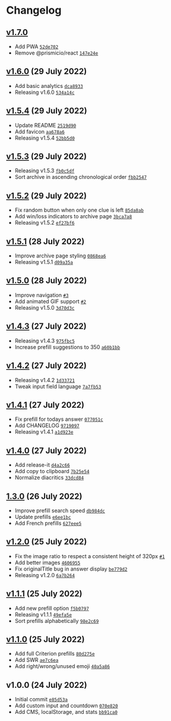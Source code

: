 # Changelog

## [v1.7.0](https://github.com/skilar/snapszhot/compare/v1.6.0...v1.7.0)

- Add PWA [`52de702`](https://github.com/skilar/snapszhot/commit/52de702dd0081f2c5ec9a295120df90ef05896c3)
- Remove @prismicio/react [`147e24e`](https://github.com/skilar/snapszhot/commit/147e24ead7ba6a982517dc850985bc39e21b8e5d)
## [v1.6.0](https://github.com/skilar/snapszhot/compare/v1.5.4...v1.6.0) (29 July 2022)

- Add basic analytics [`dca8933`](https://github.com/skilar/snapszhot/commit/dca8933e3d779a519beb788662b0d8861303d437)
- Releasing v1.6.0 [`534a14c`](https://github.com/skilar/snapszhot/commit/534a14c5a13345f9a238fa3014df0741142c627e)
## [v1.5.4](https://github.com/skilar/snapszhot/compare/v1.5.3...v1.5.4) (29 July 2022)

- Update README [`2519d90`](https://github.com/skilar/snapszhot/commit/2519d90602967aa17137b9c194d21a723db21422)
- Add favicon [`aa678a6`](https://github.com/skilar/snapszhot/commit/aa678a66265419142e93b57c59c5ee63ee5c57cf)
- Releasing v1.5.4 [`52bb5d0`](https://github.com/skilar/snapszhot/commit/52bb5d07926e802d78f32080ad31833d9e33725c)
## [v1.5.3](https://github.com/skilar/snapszhot/compare/v1.5.2...v1.5.3) (29 July 2022)

- Releasing v1.5.3 [`fb0c5df`](https://github.com/skilar/snapszhot/commit/fb0c5df8576af8b3c4f89c08833bb00340ca518e)
- Sort archive in ascending chronological order [`fbb2547`](https://github.com/skilar/snapszhot/commit/fbb25472de63a1dbf445dc236e48a83ab6a8b6d2)
## [v1.5.2](https://github.com/skilar/snapszhot/compare/v1.5.1...v1.5.2) (29 July 2022)

- Fix random button when only one clue is left [`85da8ab`](https://github.com/skilar/snapszhot/commit/85da8ab987c5c1c187e0a015fe3c266a9a2738e7)
- Add win/loss indicators to archive page [`3bca7a8`](https://github.com/skilar/snapszhot/commit/3bca7a8d392b49e9769cd6dba87e2edcf52969cc)
- Releasing v1.5.2 [`ef27bf6`](https://github.com/skilar/snapszhot/commit/ef27bf69e7d2a1580ef65f986ab31c4a384c6c07)
## [v1.5.1](https://github.com/skilar/snapszhot/compare/v1.5.0...v1.5.1) (28 July 2022)

- Improve archive page styling [`0868ea6`](https://github.com/skilar/snapszhot/commit/0868ea67aefa08c5e4df8d71b9d1a3aa3cdedba9)
- Releasing v1.5.1 [`d09a35a`](https://github.com/skilar/snapszhot/commit/d09a35a9f2589b84bdd1f5328fd0efb422e28167)
## [v1.5.0](https://github.com/skilar/snapszhot/compare/v1.4.3...v1.5.0) (28 July 2022)

- Improve navigation [`#3`](https://github.com/skilar/snapszhot/pull/3)
- Add animated GIF support [`#2`](https://github.com/skilar/snapszhot/pull/2)
- Releasing v1.5.0 [`3d70d3c`](https://github.com/skilar/snapszhot/commit/3d70d3cb4b7ee3e4c43f61ff1d99551a6414aa62)
## [v1.4.3](https://github.com/skilar/snapszhot/compare/v1.4.2...v1.4.3) (27 July 2022)

- Releasing v1.4.3 [`975fbc5`](https://github.com/skilar/snapszhot/commit/975fbc5ca6692d4c4f8ad0bc4880fc1db9108478)
- Increase prefill suggestions to 350 [`a60b1bb`](https://github.com/skilar/snapszhot/commit/a60b1bbf36934d28f2b4e007ebb52d5dcbfcee25)
## [v1.4.2](https://github.com/skilar/snapszhot/compare/v1.4.1...v1.4.2) (27 July 2022)

- Releasing v1.4.2 [`1d33721`](https://github.com/skilar/snapszhot/commit/1d337213cd04d895d459f86602b7c1dffbdc111b)
- Tweak input field language [`7a7fb53`](https://github.com/skilar/snapszhot/commit/7a7fb53f71e75a98b622d1b6c58702eeff1201b3)
## [v1.4.1](https://github.com/skilar/snapszhot/compare/v1.4.0...v1.4.1) (27 July 2022)

- Fix prefill for todays answer [`077051c`](https://github.com/skilar/snapszhot/commit/077051c0f88c0d89d5b5c8bb27a7be25e603deee)
- Add CHANGELOG [`9719097`](https://github.com/skilar/snapszhot/commit/9719097e22b381d52fcd5d0a6abcc59efede75de)
- Releasing v1.4.1 [`a1d923e`](https://github.com/skilar/snapszhot/commit/a1d923e7949ffe7066580b9262947a479677b10d)
## [v1.4.0](https://github.com/skilar/snapszhot/compare/1.3.0...v1.4.0) (27 July 2022)

- Add release-it [`d4a2c66`](https://github.com/skilar/snapszhot/commit/d4a2c66d8371f739251b0a6f2a0eaaacf50d62a3)
- Add copy to clipboard [`7b25e54`](https://github.com/skilar/snapszhot/commit/7b25e543f1cfdda6b251fc90af6f6808d394f1b6)
- Normalize diacritics [`33dcd84`](https://github.com/skilar/snapszhot/commit/33dcd845991b5bb21ed61e1d8eb95fbf3c94cd76)
## [1.3.0](https://github.com/skilar/snapszhot/compare/v1.2.0...1.3.0) (26 July 2022)

- Improve prefill search speed [`db984dc`](https://github.com/skilar/snapszhot/commit/db984dccb9354dd1eecc0140ee1b642e8fb8f430)
- Update prefills [`e6ee1bc`](https://github.com/skilar/snapszhot/commit/e6ee1bc0f697f2b7337ae3315690aea670acfa78)
- Add French prefills [`627eee5`](https://github.com/skilar/snapszhot/commit/627eee53eb0f7633ef0c91ade8381291d9b516c9)
## [v1.2.0](https://github.com/skilar/snapszhot/compare/v1.1.1...v1.2.0) (25 July 2022)

- Fix the image ratio to respect a consistent height of 320px [`#1`](https://github.com/skilar/snapszhot/pull/1)
- Add better images [`4606955`](https://github.com/skilar/snapszhot/commit/4606955e8061c3e0192c3d48a067045292c7ae47)
- Fix originalTitle bug in answer display [`be779d2`](https://github.com/skilar/snapszhot/commit/be779d2f126b6be274e064b4bb0c3f055a1f697e)
- Releasing v1.2.0 [`6a7b264`](https://github.com/skilar/snapszhot/commit/6a7b264e8a81270fa99b3488d820530b4ca696b5)
## [v1.1.1](https://github.com/skilar/snapszhot/compare/v1.1.0...v1.1.1) (25 July 2022)

- Add new prefill option [`f5b0797`](https://github.com/skilar/snapszhot/commit/f5b07978d544229b7c214c1c264201df758a44e3)
- Releasing v1.1.1 [`49efa5e`](https://github.com/skilar/snapszhot/commit/49efa5edb0d58e1f30c7ca42621fb7dea3caed2e)
- Sort prefills alphabetically [`98e2c69`](https://github.com/skilar/snapszhot/commit/98e2c69c767b0114d21bff204ad381c9b8435a89)
## [v1.1.0](https://github.com/skilar/snapszhot/compare/v1.0.0...v1.1.0) (25 July 2022)

- Add full Criterion prefills [`80d275e`](https://github.com/skilar/snapszhot/commit/80d275ead837fd5857a3a8cdf1db1411c858d5b0)
- Add SWR [`ae7c6ea`](https://github.com/skilar/snapszhot/commit/ae7c6ead3f32a3675596e4be939626e635f1708c)
- Add right/wrong/unused emoji [`40a5a86`](https://github.com/skilar/snapszhot/commit/40a5a865187303ba1fa9b269483c9ce924568074)
## v1.0.0 (24 July 2022)

- Initial commit [`e85d53a`](https://github.com/skilar/snapszhot/commit/e85d53a58c1eb5466944838b6c07a50e5429ae5c)
- Add custom input and countdown [`070e820`](https://github.com/skilar/snapszhot/commit/070e82066e54a051df6f212d01a85ee68b4cc03b)
- Add CMS, localStorage, and stats [`bb91ca0`](https://github.com/skilar/snapszhot/commit/bb91ca0577f6817e3e5390548c87623c2975f12e)

